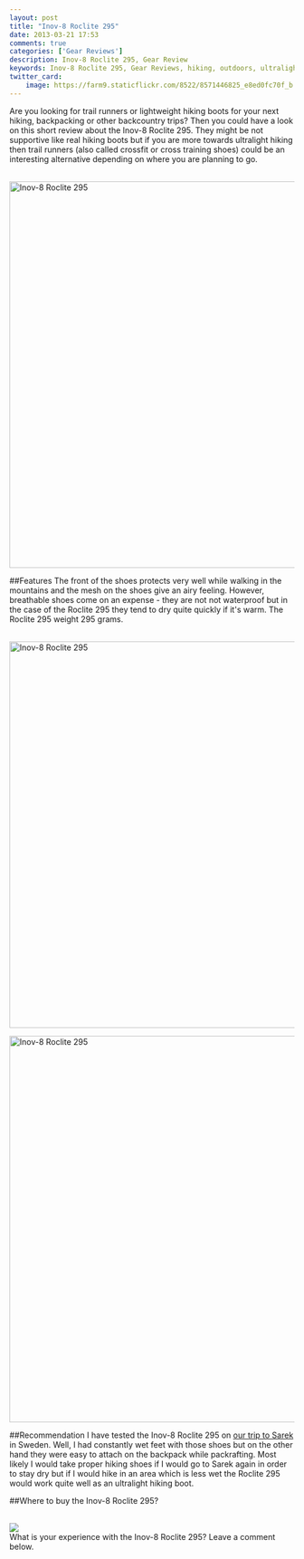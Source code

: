 ```yaml
---
layout: post
title: "Inov-8 Roclite 295"
date: 2013-03-21 17:53
comments: true
categories: ['Gear Reviews']
description: Inov-8 Roclite 295, Gear Review
keywords: Inov-8 Roclite 295, Gear Reviews, hiking, outdoors, ultralight
twitter_card:
    image: https://farm9.staticflickr.com/8522/8571446825_e8ed0fc70f_b.jpg
---
```

Are you looking for trail runners or lightweight hiking boots for your next hiking, backpacking or other backcountry trips? Then you could have a look on this short review about the Inov-8 Roclite 295. They might be not supportive like real hiking boots but if you are more towards ultralight hiking then trail runners (also called crossfit or cross training shoes) could be an interesting alternative depending on where you are planning to go.<br><br>

<a href="http://amzn.to/1m5heKp"><img src="https://farm9.staticflickr.com/8522/8571446825_e8ed0fc70f_b.jpg" width="1024" height="683" alt="Inov-8 Roclite 295"></a><!--more-->


##Features
The front of the shoes protects very well while walking in the mountains and the mesh on the shoes give an airy feeling. However, breathable shoes come on an expense - they are not not waterproof but in the case of the Roclite 295 they tend to dry quite quickly if it's warm. The Roclite 295 weight 295 grams. <br><br>

<a href="http://amzn.to/1m5heKp"><img src="https://farm9.staticflickr.com/8528/8572540936_95e5caa2d1_b.jpg" width="1024" height="683" alt="Inov-8 Roclite 295"></a><br>

<a href="http://amzn.to/1m5heKp"><img src="https://farm9.staticflickr.com/8516/8572541296_72d39eb524_b.jpg" width="1024" height="683" alt="Inov-8 Roclite 295"></a>

##Recommendation
I have tested the Inov-8 Roclite 295 on <a href="http://hikeventures.com/hiking-and-packrafting-in-sarek-day-1/" target="_self">our trip to Sarek</a> in Sweden. Well, I had constantly wet feet with those shoes but on the other hand they were easy to attach on the backpack while packrafting. Most likely I would take proper hiking shoes if I would go to Sarek again in order to stay dry but if I would hike in an area which is less wet the Roclite 295 would work quite well as an ultralight hiking boot.

##Where to buy the Inov-8 Roclite 295? 
<script type="text/javascript" src="http://www.avantlink.com/api.php?module=ProductSearch&affiliate_id=125311&website_id=150351&merchant_ids&search_results_sort_order=Retail+Price|asc&output=js&search_results_merchant_limit=1&search_advanced_syntax=1&search_results_options=noheader&search_results_count=1&search_results_layout=list&search_results_fields=|Merchant+Name|Product+Name|Retail+Price&search_term=Inov-8 Roclite 295"></script>
<br>
<a rel="nofollow" href="http://www.amazon.com/gp/product/B00KR7TK1G/ref=as_li_tl?ie=UTF8&camp=1789&creative=9325&creativeASIN=B00KR7TK1G&linkCode=as2&tag=hikeve-20&linkId=BPRB7JXPMCMTGTE4"><img border="0" src="http://ws-na.amazon-adsystem.com/widgets/q?_encoding=UTF8&ASIN=B00KR7TK1G&Format=_SL250_&ID=AsinImage&MarketPlace=US&ServiceVersion=20070822&WS=1&tag=hikeve-20" ></a><img src="http://ir-na.amazon-adsystem.com/e/ir?t=hikeve-20&l=as2&o=1&a=B00KR7TK1G" width="1" height="1" border="0" alt="" style="border:none !important; margin:0px !important;" />
<br>
What is your experience with the Inov-8 Roclite 295? Leave a comment below.
